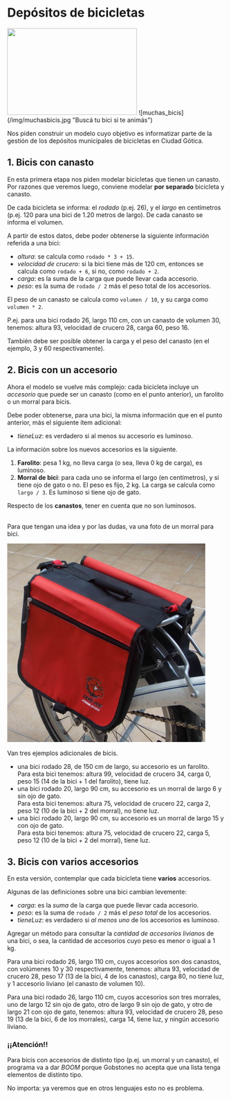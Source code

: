 # Depósitos de bicicletas

<img src="img/empanadasGimenez.png" height="200" width="300">
![muchas_bicis](/img/muchasbicis.jpg "Buscá tu bici si te animás")

Nos piden construir un modelo cuyo objetivo es informatizar parte de la gestión de los depósitos municipales de bicicletas en Ciudad Gótica.


## 1. Bicis con canasto
En esta primera etapa nos piden modelar bicicletas que tienen un canasto. Por razones que veremos luego, conviene modelar __por separado__ bicicleta y canasto.

De cada bicicleta se informa: el _rodado_ (p.ej. 26), y el _largo_ en centímetros (p.ej. 120 para una bici de 1.20 metros de largo).
De cada canasto se informa el volumen. 

A partir de estos datos, debe poder obtenerse la siguiente información referida a una bici:
- _altura_: se calcula como `rodado * 3 + 15`.
- _velocidad de crucero_: si la bici tiene más de 120 cm, entonces se calcula como `rodado + 6`, si no, como `rodado + 2`.
- _carga_: es la suma de la carga que puede llevar cada accesorio.
- _peso_: es la suma de `rodado / 2` más el peso total de los accesorios.

El peso de un canasto se calcula como `volumen / 10`, y su carga como `volumen * 2`.

P.ej. para una bici rodado 26, largo 110 cm, con un canasto de volumen 30, tenemos: altura 93, velocidad de crucero 28, carga 60, peso 16.

También debe ser posible obtener la carga y el peso del canasto (en el ejemplo, 3 y 60 respectivamente).


## 2. Bicis con un accesorio
Ahora el modelo se vuelve más complejo: cada bicicleta incluye un _accesorio_ que puede ser un canasto (como en el punto anterior), un farolito o un morral para bicis.

Debe poder obtenerse, para una bici, la misma información que en el punto anterior, más el siguiente ítem adicional:
- _tieneLuz_: es verdadero si al menos su accesorio es luminoso.

La información sobre los nuevos accesorios es la siguiente.

1. **Farolito**: pesa 1 kg, no lleva carga (o sea, lleva 0 kg de carga), es luminoso.
1. **Morral de bici**: para cada uno se informa el largo (en centímetros), y si tiene ojo de gato o no. El peso es fijo, 2 kg. La carga se calcula como `largo / 3`. Es luminoso si tiene ojo de gato.

Respecto de los **canastos**, tener en cuenta que no son luminosos.

<br>
Para que tengan una idea y por las dudas, va una foto de un morral para bici.

![morral](/img/morral_bici.jpg "Esto es un morral para bici")

Van tres ejemplos adicionales de bicis.
* una bici rodado 28, de 150 cm de largo, su accesorio es un farolito.  
Para esta bici tenemos: altura 99, velocidad de crucero 34, carga 0, peso 15 (14 de la bici + 1 del farolito), tiene luz.
* una bici rodado 20, largo 90 cm, su accesorio es un morral de largo 6 y sin ojo de gato.  
Para esta bici tenemos: altura 75, velocidad de crucero 22, carga 2, peso 12 (10 de la bici + 2 del morral), no tiene luz.
* una bici rodado 20, largo 90 cm, su accesorio es un morral de largo 15 y con ojo de gato.  
Para esta bici tenemos: altura 75, velocidad de crucero 22, carga 5, peso 12 (10 de la bici + 2 del morral), tiene luz.


## 3. Bicis con varios accesorios
En esta versión, contemplar que cada bicicleta tiene **varios** accesorios. 

Algunas de las definiciones sobre una bici cambian levemente:
- _carga_: es la _suma_ de la carga que puede llevar cada accesorio.
- _peso_: es la suma de `rodado / 2` más el _peso total_ de los accesorios.
- _tieneLuz_: es verdadero si _al menos uno_ de los accesorios es luminoso.

Agregar un método para consultar la _cantidad de accesorios livianos_ de una bici, o sea, la cantidad de accesorios cuyo peso es menor o igual a 1 kg.

Para una bici rodado 26, largo 110 cm, cuyos accesorios son dos canastos, con volúmenes 10 y 30 respectivamente, tenemos: 
altura 93, velocidad de crucero 28, peso 17 (13 de la bici, 4 de los canastos), carga 80, no tiene luz, y 1 accesorio liviano (el canasto de volumen 10).

Para una bici rodado 26, largo 110 cm, cuyos accesorios son tres morrales, uno de largo 12 sin ojo de gato, otro de largo 9 sin ojo de gato, y otro de largo 21 con ojo de gato, tenemos: 
altura 93, velocidad de crucero 28, peso 19 (13 de la bici, 6 de los morrales), carga 14, tiene luz, y ningún accesorio liviano.

### ¡¡Atención!!
Para bicis con accesorios de distinto tipo (p.ej. un morral y un canasto), el programa va a dar _BOOM_ porque Gobstones no acepta que una lista tenga elementos de distinto tipo. 

No importa: ya veremos que en otros lenguajes esto no es problema.

<br/>
























